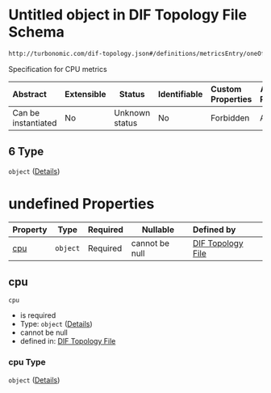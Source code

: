 # Untitled object in DIF Topology File Schema

```txt
http://turbonomic.com/dif-topology.json#/definitions/metricsEntry/oneOf/6
```

Specification for CPU metrics


| Abstract            | Extensible | Status         | Identifiable | Custom Properties | Additional Properties | Access Restrictions | Defined In                                                                                   |
| :------------------ | ---------- | -------------- | ------------ | :---------------- | --------------------- | ------------------- | -------------------------------------------------------------------------------------------- |
| Can be instantiated | No         | Unknown status | No           | Forbidden         | Allowed               | none                | [dif-total-schema.schema.json\*](../out/dif-total-schema.schema.json "open original schema") |

## 6 Type

`object` ([Details](dif-total-schema-definitions-_cpu.md))

# undefined Properties

| Property    | Type     | Required | Nullable       | Defined by                                                                                                                                                   |
| :---------- | -------- | -------- | -------------- | :----------------------------------------------------------------------------------------------------------------------------------------------------------- |
| [cpu](#cpu) | `object` | Required | cannot be null | [DIF Topology File](dif-total-schema-definitions-metricvaluewithrawdata.md "http&#x3A;//turbonomic.com/dif-topology.json#/definitions/\_cpu/properties/cpu") |

## cpu




`cpu`

-   is required
-   Type: `object` ([Details](dif-total-schema-definitions-metricvaluewithrawdata.md))
-   cannot be null
-   defined in: [DIF Topology File](dif-total-schema-definitions-metricvaluewithrawdata.md "http&#x3A;//turbonomic.com/dif-topology.json#/definitions/\_cpu/properties/cpu")

### cpu Type

`object` ([Details](dif-total-schema-definitions-metricvaluewithrawdata.md))
